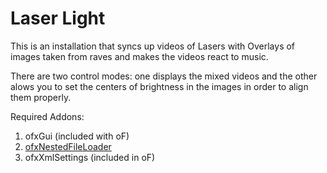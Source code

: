 # Laser Light

This is an installation that syncs up videos of Lasers with Overlays of images taken from raves and makes the videos react to music.

There are two control modes: one displays the mixed videos and the other alows you to set the centers of brightness in the images in order to align them properly.

Required Addons:

1.  ofxGui (included with oF)
2. [ofxNestedFileLoader](https://github.com/Bentleyj/ofxNestedFileLoader)
3. ofxXmlSettings (included in oF)
